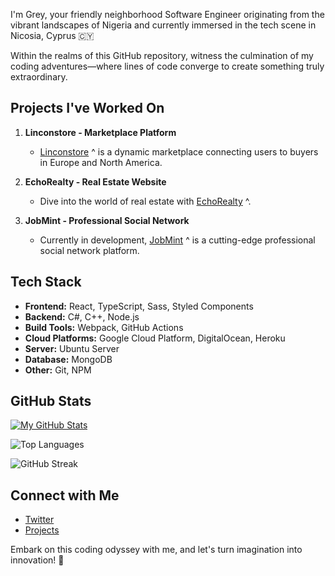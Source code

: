 I'm Grey, your friendly neighborhood Software Engineer originating from the vibrant landscapes of Nigeria and currently immersed in the tech scene in Nicosia, Cyprus 🇨🇾

Within the realms of this GitHub repository, witness the culmination of my coding adventures—where lines of code converge to create something truly extraordinary.

## Projects I've Worked On

1. **Linconstore - Marketplace Platform**
   - [Linconstore](https://linconstore.com) ^ is a dynamic marketplace connecting users to buyers in Europe and North America.

2. **EchoRealty - Real Estate Website**
   - Dive into the world of real estate with [EchoRealty](https://test.echorealty.co) ^.

3. **JobMint - Professional Social Network**
   - Currently in development, [JobMint](#) ^ is a cutting-edge professional social network platform. 

## Tech Stack

- **Frontend:** React, TypeScript, Sass, Styled Components
- **Backend:** C#, C++, Node.js
- **Build Tools:** Webpack, GitHub Actions
- **Cloud Platforms:** Google Cloud Platform, DigitalOcean, Heroku
- **Server:** Ubuntu Server
- **Database:** MongoDB
- **Other:** Git, NPM

## GitHub Stats

[![My GitHub Stats](https://github-readme-stats.vercel.app/api?username=B0bbycode&show_icons=true&count_private=true&hide=contribs,prs&theme=radical)](https://github.com/B0bbycode)

![Top Languages](https://github-readme-stats.vercel.app/api/top-langs/?username=B0bbycode&layout=compact&theme=radical)

![GitHub Streak](https://github-readme-streak-stats.herokuapp.com/?user=B0bbycode&theme=dark)


## Connect with Me
- [Twitter](https://x.com/B0bbyode) 
- [Projects](https://linconwavesinnovation.com) 

Embark on this coding odyssey with me, and let's turn imagination into innovation! 🚀
